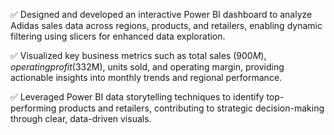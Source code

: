 ✅ Designed and developed an interactive Power BI dashboard to analyze Adidas sales data across regions, products, and retailers, enabling dynamic filtering using slicers for enhanced data exploration.

✅ Visualized key business metrics such as total sales ($900M), operating profit ($332M), units sold, and operating margin, providing actionable insights into monthly trends and regional performance.

✅ Leveraged Power BI data storytelling techniques to identify top-performing products and retailers, contributing to strategic decision-making through clear, data-driven visuals.

